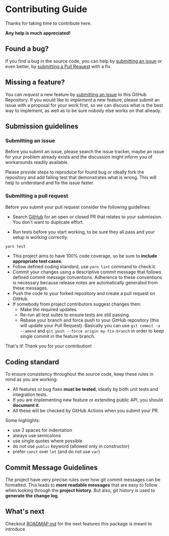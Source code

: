 # Contributing Guide

Thanks for taking time to contribute here.

**Any help is much appreciated!**

## Found a bug?

If you find a bug in the source code, you can help by [submitting an issue](https://github.com/10xcompany/neo4j/issues/new)
or even better, by [submitting a Pull Request](https://github.com/10xcompany/neo4j/issues/pulls) with a fix.

## Missing a feature?

You can _request_ a new feature by [submitting an issue](https://github.com/10xcompany/neo4j/issues/ew) to this GitHub
Repository. If you would like to _implement_ a new feature, please submit an issue with a proposal for your work first,
so we can discuss what is the best way to implement, as well as to be sure nobody else works on that already.

## Submission guidelines

### Submitting an issue

Before you submit an issue, please search the issue tracker, maybe an issue for your problem already exists and the discussion
might inform you of workarounds readily available.

Please provide steps to reproduce for found bug or ideally fork the repository and add failing test that demonstrates what
is wrong. This will help to understand and fix the issue faster.

### Submitting a pull request

Before you submit your pull request consider the following guidelines:

- Search [GitHub](https://github.com/10xcompany/neo4j/pulls) for an open or closed PR
  that relates to your submission. You don't want to duplicate effort.

- Run tests before you start working, to be sure they all pass and your setup is working correctly:

```sh
yarn test
```

- This project aims to have 100% code coverage, so be sure to **include appropriate test cases**.
- Follow defined coding standard, use `yarn lint` command to check it.
- Commit your changes using a descriptive commit message that follows defined commit message conventions.
  Adherence to these conventions is necessary because release notes are automatically generated from these messages.
- Push the code to your forked repository and create a pull request on GitHub.
- If somebody from project contributors suggest changes then:
  - Make the required updates.
  - Re-run all test suites to ensure tests are still passing.
  - Rebase your branch and force push to your GitHub repository (this will update your Pull Request). Basically you can
    use `git commit -a --amend` and `git push --force origin my-fix-branch` in order to keep single commit in the feature
    branch.

That's it! Thank you for your contribution!

## Coding standard

To ensure consistency throughout the source code, keep these rules in mind as you are working:

- All features or bug fixes **must be tested**, ideally by both unit tests and integration tests.
- If you are implementing new feature or extending public API, you should **document it**.
- All these will be checked by GitHub Actions when you submit your PR.

Some highlights:

- use 2 spaces for indentation
- always use semicolons
- use single quotes where possible
- do not use `public` keyword (allowed only in constructor)
- prefer `const` over `let` (and do not use `var`)

## Commit Message Guidelines

The project have very precise rules over how git commit messages can be formatted. This leads to
**more readable messages** that are easy to follow when looking through the **project history**.
But also, git history is used to **generate the change log**.

## What's next

Checkout [ROADMAP.md](ROADMAP.md) for the next features this package is meant to introduce
